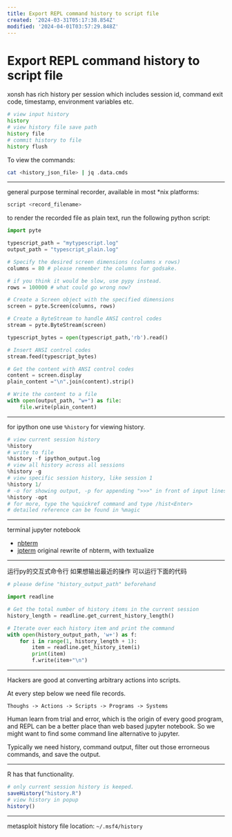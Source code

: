 ```yaml
---
title: Export REPL command history to script file
created: '2024-03-31T05:17:38.854Z'
modified: '2024-04-01T03:57:29.848Z'
---
```


# Export REPL command history to script file

xonsh has rich history per session which includes session id, command exit code, timestamp, environment variables etc.

```bash
# view input history
history
# view history file save path
history file
# commit history to file
history flush
```

To view the commands:
```bash
cat <history_json_file> | jq .data.cmds
```

---

general purpose terminal recorder, available in most *nix platforms:

```bash
script <record_filename>
```

to render the recorded file as plain text, run the following python script:

```python
import pyte

typescript_path = "mytypescript.log"
output_path = "typescript_plain.log"

# Specify the desired screen dimensions (columns x rows)
columns = 80 # please remember the columns for godsake.

# if you think it would be slow, use pypy instead.
rows = 100000 # what could go wrong now?

# Create a Screen object with the specified dimensions
screen = pyte.Screen(columns, rows)

# Create a ByteStream to handle ANSI control codes
stream = pyte.ByteStream(screen)

typescript_bytes = open(typescript_path,'rb').read()

# Insert ANSI control codes
stream.feed(typescript_bytes)

# Get the content with ANSI control codes
content = screen.display
plain_content ="\n".join(content).strip()

# Write the content to a file
with open(output_path, "w+") as file:
    file.write(plain_content)
```

---

for ipython one use `%history` for viewing history.

```python
# view current session history
%history
# write to file
%history -f ipython_output.log
# view all history across all sessions
%history -g
# view specific session history, like session 1
%history 1/
# -o for showing output, -p for appending ">>>" in front of input lines, -t for translating magic functions into valid python code
%history -opt
# for more, type the %quickref command and type /hist<Enter>
# detailed reference can be found in %magic
```

---

terminal jupyter notebook

- [nbterm](https://github.com/davidbrochart/nbterm)
- [jpterm](https://github.com/davidbrochart/jpterm) original rewrite of nbterm, with textualize

---

运行py的交互式命令行 如果想输出最近的操作 可以运行下面的代码

```python
# please define "history_output_path" beforehand

import readline

# Get the total number of history items in the current session
history_length = readline.get_current_history_length()

# Iterate over each history item and print the command
with open(history_output_path, 'w+') as f:
    for i in range(1, history_length + 1):
        item = readline.get_history_item(i)
        print(item)
        f.write(item+"\n")

```
---

Hackers are good at converting arbitrary actions into scripts.

At every step below we need file records.

```
Thoughs -> Actions -> Scripts -> Programs -> Systems
```

Human learn from trial and error, which is the origin of every good program, and REPL can be a better place than web based jupyter notebook. So we might want to find some command line alternative to jupyter.

Typically we need history, command output, filter out those errorneous commands, and save the output.

---

R has that functionality.

```r
# only current session history is keeped.
saveHistory("history.R")
# view history in popup
history()
```

---

metasploit history file location: `~/.msf4/history`

